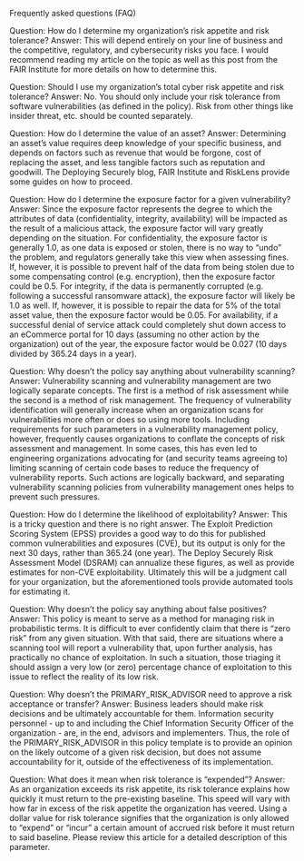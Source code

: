 Frequently asked questions (FAQ)

Question: How do I determine my organization’s risk appetite and risk tolerance?
Answer: This will depend entirely on your line of business and the competitive, regulatory, and cybersecurity risks you face. I would recommend reading my article on the topic as well as this post from the FAIR Institute for more details on how to determine this.


Question: Should I use my organization’s total cyber risk appetite and risk tolerance?
Answer: No. You should only include your risk tolerance from software vulnerabilities (as defined in the policy). Risk from other things like insider threat, etc. should be counted separately.


Question: How do I determine the value of an asset?
Answer: Determining an asset’s value requires deep knowledge of your specific business, and depends on factors such as revenue that would be forgone, cost of replacing the asset, and less tangible factors such as reputation and goodwill. The Deploying Securely blog, FAIR Institute and RiskLens provide some guides on how to proceed.


Question: How do I determine the exposure factor for a given vulnerability?
Answer: Since the exposure factor represents the degree to which the attributes of data (confidentiality, integrity, availability) will be impacted as the result of a malicious attack, the exposure factor will vary greatly depending on the situation. For confidentiality, the exposure factor is generally 1.0, as one data is exposed or stolen, there is no way to “undo” the problem, and regulators generally take this view when assessing fines. If, however, it is possible to prevent half of the data from being stolen due to some compensating control (e.g. encryption), then the exposure factor could be 0.5. For integrity, if the data is permanently corrupted (e.g. following a successful ransomware attack), the exposure factor will likely be 1.0 as well. If, however, it is possible to repair the data for 5% of the total asset value, then the exposure factor would be 0.05. For availability, if a successful denial of service attack could completely shut down access to an eCommerce portal for 10 days (assuming no other action by the organization) out of the year, the exposure factor would be 0.027 (10 days divided by 365.24 days in a year).


Question: Why doesn’t the policy say anything about vulnerability scanning?
Answer: Vulnerability scanning and vulnerability management are two logically separate concepts. The first is a method of risk assessment while the second is a method of risk management. The frequency of vulnerability identification will generally increase when an organization scans for vulnerabilities more often or does so using more tools. Including requirements for such parameters in a vulnerability management policy, however, frequently causes organizations to conflate the concepts of risk assessment and management. In some cases, this has even led to engineering organizations advocating for (and security teams agreeing to) limiting scanning of certain code bases to reduce the frequency of vulnerability reports. Such actions are logically backward, and separating vulnerability scanning policies from vulnerability management ones helps to prevent such pressures.


Question: How do I determine the likelihood of exploitability?
Answer: This is a tricky question and there is no right answer. The Exploit Prediction Scoring System (EPSS) provides a good way to do this for published common vulnerabilities and exposures (CVE), but its output is only for the next 30 days, rather than 365.24 (one year). The Deploy Securely Risk Assessment Model (DSRAM) can annualize these figures, as well as provide estimates for non-CVE exploitability. Ultimately this will be a judgment call for your organization, but the aforementioned tools provide automated tools for estimating it.


Question: Why doesn’t the policy say anything about false positives?
Answer: This policy is meant to serve as a method for managing risk in probabilistic terms. It is difficult to ever confidently claim that there is “zero risk” from any given situation. With that said, there are situations where a scanning tool will report a vulnerability that, upon further analysis, has practically no chance of exploitation. In such a situation, those triaging it should assign a very low (or zero) percentage chance of exploitation to this issue to reflect the reality of its low risk.


Question: Why doesn’t the PRIMARY_RISK_ADVISOR need to approve a risk acceptance or transfer?
Answer: Business leaders should make risk decisions and be ultimately accountable for them. Information security personnel - up to and including the Chief Information Security Officer of the organization - are, in the end, advisors and implementers. Thus, the role of the PRIMARY_RISK_ADVISOR in this policy template is to provide an opinion on the likely outcome of a given risk decision, but does not assume accountability for it, outside of the effectiveness of its implementation.


Question: What does it mean when risk tolerance is “expended”?
Answer: As an organization exceeds its risk appetite, its risk tolerance explains how quickly it must return to the pre-existing baseline. This speed will vary with how far in excess of the risk appetite the organization has veered. Using a dollar value for risk tolerance signifies that the organization is only allowed to “expend” or “incur” a certain amount of accrued risk before it must return to said baseline. Please review this article for a detailed description of this parameter.
